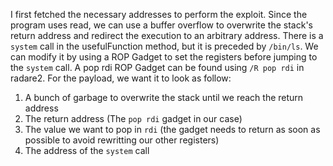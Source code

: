I first fetched the necessary addresses to perform the exploit. Since the program uses read, we can use a buffer overflow to overwrite the stack's return address and redirect the execution to an arbitrary address. There is a `system` call in the usefulFunction method, but it is preceded by `/bin/ls`. We can modify it by using a ROP Gadget to set the registers before jumping to the `system` call. A pop rdi ROP Gadget can be found using `/R pop rdi` in radare2. For the payload, we want it to look as follow:

1. A bunch of garbage to overwrite the stack until we reach the return address
2. The return address (The `pop rdi` gadget in our case)
3. The value we want to pop in `rdi` (the gadget needs to return as soon as possible to avoid rewritting our other registers)
4. The address of the `system` call

